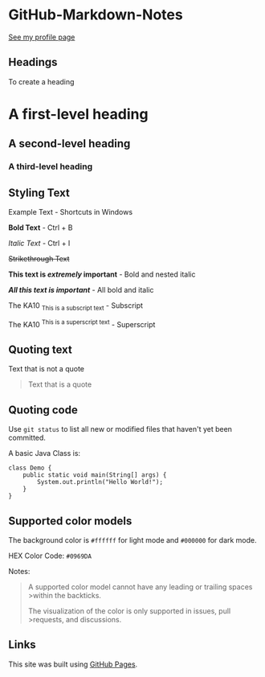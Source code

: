 # GitHub-Markdown-Notes

[See my profile page](docs/Profile.md)

## Headings
To create a heading
# A first-level heading
## A second-level heading
### A third-level heading

## Styling Text
Example Text - Shortcuts in Windows

**Bold Text** - Ctrl + B

_Italic Text_ - Ctrl + I

~~Strikethrough Text~~

**This text is _extremely_ important** - Bold and nested italic

***All this text is important*** - All bold and italic

The KA10 <sub>This is a subscript text</sub> - Subscript

The KA10 <sup>This is a superscript text</sup> - Superscript

## Quoting text
Text that is not a quote

> Text that is a quote

## Quoting code
Use `git status` to list all new or modified files that haven't yet been committed.

A basic Java Class is:
```
class Demo {
    public static void main(String[] args) {
        System.out.println("Hello World!");
    }
}
```

## Supported color models

The background color is `#ffffff` for light mode and `#000000` for dark mode.

HEX Color Code: 	`#0969DA`

Notes:
>A supported color model cannot have any leading or trailing spaces >within the backticks.
>
>The visualization of the color is only supported in issues, pull >requests, and discussions.

## Links
This site was built using [GitHub Pages](https://pages.github.com/).

